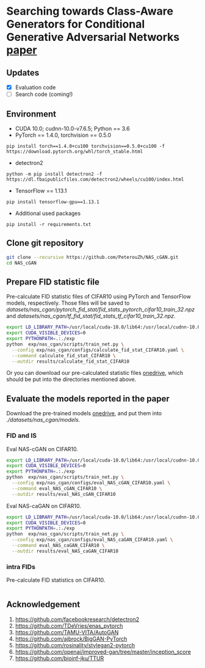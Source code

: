 # Searching towards Class-Aware Generators for Conditional Generative Adversarial Networks [paper]() 

## Updates

- [x] Evaluation code
- [ ] Search code (coming!)

## Environment 

* CUDA 10.0; cudnn-10.0-v7.6.5; Python == 3.6
* PyTorch == 1.4.0, torchvision == 0.5.0
```
pip install torch==1.4.0+cu100 torchvision==0.5.0+cu100 -f https://download.pytorch.org/whl/torch_stable.html
```
* detectron2
```
python -m pip install detectron2 -f https://dl.fbaipublicfiles.com/detectron2/wheels/cu100/index.html
```
* TensorFlow == 1.13.1
```
pip install tensorflow-gpu==1.13.1
```
* Additional used packages
```
pip install -r requirements.txt
```

## Clone git repository
```bash
git clone --recursive https://github.com/PeterouZh/NAS_cGAN.git
cd NAS_cGAN
```

## Prepare FID statistic file

Pre-calculate FID statistic files of CIFAR10 using PyTorch and TensorFlow models, respectively. 
Those files will be saved to *datasets/nas_cgan/pytorch_fid_stat/fid_stats_pytorch_cifar10_train_32.npz* and 
*datasets/nas_cgan/tf_fid_stat/fid_stats_tf_cifar10_train_32.npz*.
 
```bash
export LD_LIBRARY_PATH=/usr/local/cuda-10.0/lib64:/usr/local/cudnn-10.0-v7.6.5.32/lib64:$LD_LIBRARY_PATH
export CUDA_VISIBLE_DEVICES=0
export PYTHONPATH=.:./exp
python 	exp/nas_cgan/scripts/train_net.py \
  --config exp/nas_cgan/configs/calculate_fid_stat_CIFAR10.yaml \
  --command calculate_fid_stat_CIFAR10 \
  --outdir results/calculate_fid_stat_CIFAR10
```

Or you can download our pre-calculated statistic files [onedrive](https://sjtueducn-my.sharepoint.com/:f:/g/personal/zhoupengcv_sjtu_edu_cn/EuR9yg6MUzpGr3H7RGQdEUQBnXz5qMpfL-tKNTvg-t4_XA?e=CGFZ42),
which should be put into the directories mentioned above.

## Evaluate the models reported in the paper

Download the pre-trained models [onedrive](https://sjtueducn-my.sharepoint.com/:f:/g/personal/zhoupengcv_sjtu_edu_cn/EsokPqpwPMhPi8IjPh8WQBoBQF9S1iunCj-EdpawvjyyHQ?e=hAphaG), and put them into *./datasets/nas_cgan/models*.
### FID and IS
Eval NAS-cGAN on CIFAR10.
```bash
export LD_LIBRARY_PATH=/usr/local/cuda-10.0/lib64:/usr/local/cudnn-10.0-v7.6.5.32/lib64:$LD_LIBRARY_PATH
export CUDA_VISIBLE_DEVICES=0
export PYTHONPATH=.:./exp
python 	exp/nas_cgan/scripts/train_net.py \
  --config exp/nas_cgan/configs/eval_NAS_cGAN_CIFAR10.yaml \
  --command eval_NAS_cGAN_CIFAR10 \
  --outdir results/eval_NAS_cGAN_CIFAR10
```

Eval NAS-caGAN on CIFAR10.
```bash
export LD_LIBRARY_PATH=/usr/local/cuda-10.0/lib64:/usr/local/cudnn-10.0-v7.6.5.32/lib64:$LD_LIBRARY_PATH
export CUDA_VISIBLE_DEVICES=0
export PYTHONPATH=.:./exp
python 	exp/nas_cgan/scripts/train_net.py \
  --config exp/nas_cgan/configs/eval_NAS_caGAN_CIFAR10.yaml \
  --command eval_NAS_caGAN_CIFAR10 \
  --outdir results/eval_NAS_caGAN_CIFAR10
```

### intra FIDs

Pre-calculate FID statistics on CIFAR10.
```bash

``` 

## Acknowledgement

1. https://github.com/facebookresearch/detectron2
1. https://github.com/TDeVries/enas_pytorch
1. https://github.com/TAMU-VITA/AutoGAN
1. https://github.com/ajbrock/BigGAN-PyTorch
1. https://github.com/rosinality/stylegan2-pytorch
1. https://github.com/openai/improved-gan/tree/master/inception_score
1. https://github.com/bioinf-jku/TTUR
